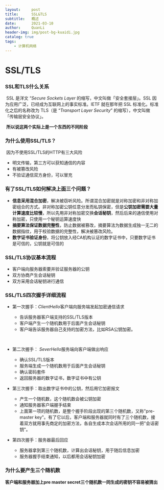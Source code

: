 ```yaml
---
layout:     post
title:      SSL&TLS
subtitle:   概述
date:       2021-03-10
author:     QuanLi
header-img: img/post-bg-kuaidi.jpg
catalog: true
tags:
    - 计算机网络
---
```


# SSL/TLS

### SSL和TLS什么关系

​	SSL 是洋文 “*Secure Sockets Layer* 的缩写，中文叫做「安全套接层」。SSL 因为应用广泛，已经成为互联网上的事实标准。IETF 就在那年把 SSL 标准化。标准化之后的名称改为 TLS（是 “*Transport Layer Security*” 的缩写），中文叫做 「传输层安全协议」。

​	**所以说这两个实际上是一个东西的不同阶段**

### 为什么使用SSL/TLS？

​	因为不使用SSL/TLS的HTTP有三大风险

- 明文传输，第三方可以获知通信的内容
- 有被篡改风险
- 不验证通信双方身份，可以冒充

### 有了SSL/TLS如何解决上面三个问题？

- **信息采用混合加密**，解决被窃听风险。所谓混合加密就是对称加密和非对称加密组合的方式。非对称加密公钥任意分发而私钥保密，但是**公钥加密需要大量计算速度比较慢**，所以先用非对称加密交换**会话秘钥**，然后后来的通信使用对称加密，只使用一个秘钥运算速度快
- **摘要算法保证数据完整性**，防止数据被篡改，摘要算法为数据生成独一无二的数据指纹，用于校验数据的完整性，解决被篡改风险。
- **数字证书验证身份**，将公钥放入经CA机构认证的数字证书中，只要数字证书是可信的，公钥就是可信的

### SSL/TLS协议基本流程

- 客户端向服务器索要并验证服务器的公钥
- 双方协商产生会话秘钥
- 双方采用会话秘钥进行通信

### SSL/TLS四次握手详细流程



- 第一次握手：*ClientHello*客户端向服务端发起加密通信请求

  - 告诉服务器客户端支持的SSL/TLS版本
  - 客户端产生一个随机数用于后面产生会话秘钥
  - 客户端告诉服务器自己支持的加密方法，比如RSA公钥加密。

  ​	

- 第二次握手： *SeverHello*服务端向客户端做出响应
  - 确认SSL/TLS版本
  - 服务端生成一个随机数用于后面产生会话秘钥
  - 确认密码套件
  - 返回服务器的数字证书，数字证书中有公钥
- 第三次握手：取出数字证书中的公钥，然后用它加密报文
  - 产生一个随机数，这个随机数会被公钥加密
  - 通知服务器客户端握手结束
  - 上面第一项的随机数，是整个握手阶段出现的第三个随机数，又称"pre-master key"。有了它以后，客户端和服务器就同时有了三个随机数，接着双方就用事先商定的加密方法，各自生成本次会话所用的同一把"会话密钥"。
- 第四次握手：服务器最后回应
  - 服务器拿到第三个随机数，计算出会话秘钥，用于随后信息加密
  - 服务器握手结束通知，以后都用会话秘钥加密

### 为什么要产生三个随机数

**客户端和服务器加上pre master secret三个随机数一同生成的密钥不容易被猜出**
